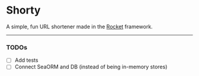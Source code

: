 # Shorty

A simple, fun URL shortener made in the [Rocket](https://rocket.rs/) framework.

---

### TODOs

- [ ] Add tests
- [ ] Connect SeaORM and DB (instead of being in-memory stores)
